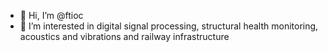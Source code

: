 - 👋 Hi, I’m @ftioc
- 👀 I’m interested in digital signal processing, structural health monitoring, acoustics and vibrations and railway infrastructure
<!---- 📫 How to reach me --->


<!---
ftioc/ftioc is a ✨ special ✨ repository because its `README.md` (this file) appears on your GitHub profile.
You can click the Preview link to take a look at your changes.
--->
